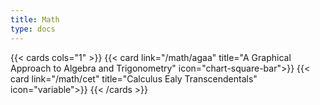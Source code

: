 ```yaml
---
title: Math
type: docs
---
```


{{< cards cols="1" >}}
{{< card link="/math/agaa" title="A Graphical Approach to Algebra and Trigonometry" icon="chart-square-bar">}}
{{< card link="/math/cet" title="Calculus Ealy Transcendentals" icon="variable">}}
{{< /cards >}}
